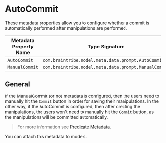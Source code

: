 # AutoCommit

These metadata properties allow you to configure whether a commit is automatically performed after manipulations are performed.

Metadata Property Name  | Type Signature  
------- | -----------
`AutoCommit` | `com.braintribe.model.meta.data.prompt.AutoCommit`
`ManualCommit` | `com.braintribe.model.meta.data.prompt.ManualCommit`

## General

If the ManualCommit (or no) metadata is configured, then the users need to manually hit the `Commit` button in order for saving their manipulations.
In the other way, if the AutoCommit is configured, then after creating the manipulations, the users won't need to manually hit the `Commit` button, as the manipulations will be committed automatically.

> For more information see [Predicate Metadata](../predicate.md).

You can attach this metadata to models.
